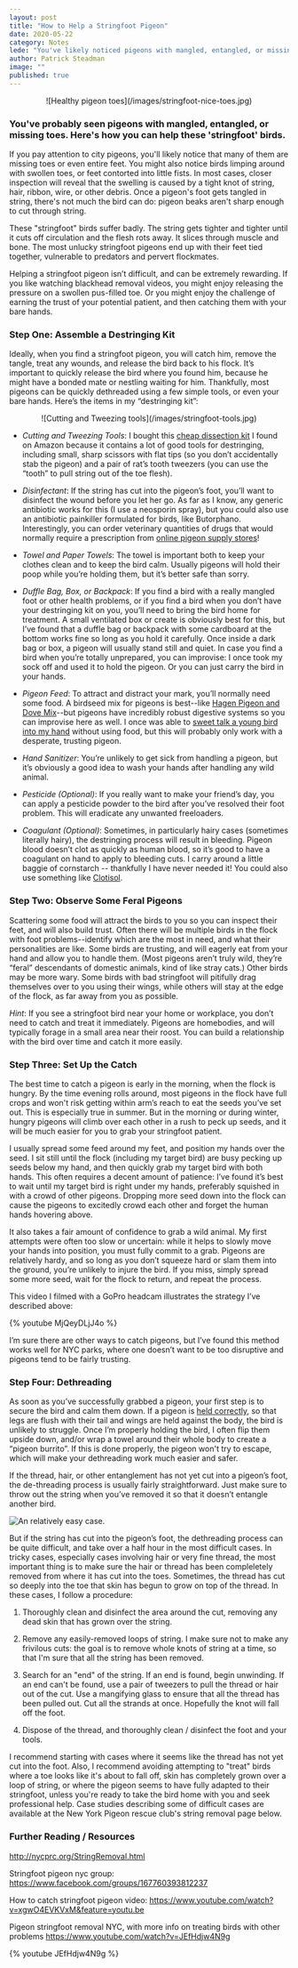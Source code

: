 ```yaml
---
layout: post
title: "How to Help a Stringfoot Pigeon"
date: 2020-05-22
category: Notes
lede: "You've likely noticed pigeons with mangled, entangled, or missing toes. Here's how you can help these 'stringfoot' birds."
author: Patrick Steadman
image: ""
published: true
---
```


<center>![Healthy pigeon toes](/images/stringfoot-nice-toes.jpg)</center>


### You've probably seen pigeons with mangled, entangled, or missing toes. Here's how you can help these 'stringfoot' birds.

If you pay attention to city pigeons, you'll likely notice that many of them are
missing toes or even entire feet. You might also notice birds limping around
with swollen toes, or feet contorted into little fists. In most cases, closer
inspection will reveal that the swelling is caused by a tight knot of string,
hair, ribbon, wire, or other debris. Once a pigeon's foot gets tangled in
string, there's not much the bird can do: pigeon beaks aren't sharp enough to
cut through string.

These "stringfoot" birds suffer badly. The string gets tighter and tighter until
it cuts off circulation and the flesh rots away. It slices through muscle and
bone. The most unlucky stringfoot pigeons end up with their feet tied together,
vulnerable to predators and pervert flockmates.

Helping a stringfoot pigeon isn’t difficult, and can be extremely rewarding. If
you like watching blackhead removal videos, you might enjoy releasing the
pressure on a swollen pus-filled toe. Or you might enjoy the challenge of
earning the trust of your potential patient, and then catching them with your
bare hands.

### Step One: Assemble a Destringing Kit 

Ideally, when you find a stringfoot pigeon, you will catch him, remove the
tangle, treat any wounds, and release the bird back to his flock. It’s important
to quickly release the bird where you found him, because he might have a bonded
mate or nestling waiting for him. Thankfully, most pigeons can be quickly
dethreaded using a few simple tools, or even your bare hands. Here’s the items
in my “destringing kit”:

<center>![Cutting and Tweezing tools](/images/stringfoot-tools.jpg)</center>

- _Cutting and Tweezing Tools_: I bought this [cheap dissection
  kit](https://www.amazon.com/gp/product/B01M7VYU82) I found on Amazon because
  it contains a lot of good tools for destringing, including small, sharp
  scissors with flat tips (so you don’t accidentally stab the pigeon) and a pair
  of rat’s tooth tweezers (you can use the “tooth” to pull string out of the toe
  flesh).  

- _Disinfectant_: If the string has cut into the pigeon’s foot, you’ll want to
  disinfect the wound before you let her go. As far as I know, any generic
  antibiotic works for this (I use a neosporin spray), but you could also use an
  antibiotic painkiller formulated for birds, like Butorphano. Interestingly,
  you can order veterinary quantities of drugs that would normally require a
  prescription from [online pigeon supply
  stores](https://www.foyspigeonsupplies.com/medications)!  

- _Towel and Paper Towels_: The towel is important both to keep your clothes
  clean and to keep the bird calm.  Usually pigeons will hold their poop while
  you’re holding them, but it’s better safe than sorry.  

- _Duffle Bag, Box, or Backpack_: If you find a bird with a really mangled foot
  or other health problems, or if you find a bird when you don’t have your
  destringing kit on you, you’ll need to bring the bird home for treatment. A
  small ventilated box or create is obviously best for this, but I’ve found that
  a duffle bag or backpack with some cardboard at the bottom works fine so long
  as you hold it carefully. Once inside a dark bag or box, a pigeon will usually
  stand still and quiet. In case you find a bird when you’re totally unprepared,
  you can improvise: I once took my sock off and used it to hold the pigeon. Or
  you can just carry the bird in your hands.  

- _Pigeon Feed_: To attract and distract your mark, you’ll normally need some
  food. A birdseed mix for pigeons is best--like [Hagen Pigeon and Dove
  Mix](https://www.amazon.com/Hagen-Pigeon-Staple-Seeds-Pounds/dp/B0002ARVN2)--but
  pigeons have incredibly robust digestive systems so you can improvise here as
  well. I once was able to [sweet talk a young bird into my
  hand](https://www.instagram.com/p/BkQQktjFOqw) without using
  food, but this will probably only work with a desperate, trusting pigeon.  

- _Hand Sanitizer_: You’re unlikely to get
  sick from handling a pigeon, but it’s obviously a good idea to wash your hands
  after handling any wild animal.  
  
- _Pesticide (Optional)_: If you really want to
  make your friend’s day, you can apply a pesticide powder to the bird after
  you’ve resolved their foot problem. This will eradicate any unwanted
  freeloaders.
  
- _Coagulant (Optional)_: Sometimes, in particularly hairy cases (sometimes
  literally hairy), the destringing process will result in bleeding.  Pigeon
  blood doesn’t clot as quickly as human blood, so it’s good to have a coagulant
  on hand to apply to bleeding cuts. I carry around a little baggie of
  cornstarch -- thankfully I have never needed it! You could also use something
  like
  [Clotisol](https://www.amazon.com/Benepet-IWM023887-Clotisol-2-oz/dp/B0002XIZC0).

### Step Two: Observe Some Feral Pigeons

Scattering some food will attract the birds to you so you can inspect their
feet, and will also build trust. Often there will be multiple birds in the flock
with foot problems--identify which are the most in need, and what their
personalities are like. Some birds are trusting, and will eagerly eat from your
hand and allow you to handle them. (Most pigeons aren’t truly wild, they’re
“feral” descendants of domestic animals, kind of like stray cats.) Other birds
may be more wary. Some birds with bad stringfoot will pitifully drag themselves
over to you using their wings, while others will stay at the edge of the flock,
as far away from you as possible.

*Hint*: If you see a stringfoot bird near your home or workplace, you don’t need
to catch and treat it immediately. Pigeons are homebodies, and will typically
forage in a small area near their roost. You can build a relationship with the
bird over time and catch it more easily.  


### Step Three: Set Up the Catch

The best time to catch a pigeon is early in the morning, when the flock is
hungry. By the time evening rolls around, most pigeons in the flock have full
crops and won't risk getting within arm’s reach to eat the seeds you’ve set out.
This is especially true in summer. But in the morning or during winter, hungry
pigeons will climb over each other in a rush to peck up seeds, and it will be
much easier for you to grab your stringfoot patient.

I usually spread some feed around my feet, and position my hands over the seed.
I sit still until the flock (including my target bird) are busy pecking up seeds
below my hand, and then quickly grab my target bird with both hands. This often
requires a decent amount of patience: I’ve found it’s best to wait until my
target bird is right under my hands, preferably squished in with a crowd of
other pigeons. Dropping more seed down into the flock can cause the pigeons to
excitedly crowd each other and forget the human hands hovering above.

It also takes a fair amount of confidence to grab a wild animal. My first
attempts were often too slow or uncertain: while it helps to slowly move your
hands into position, you must fully commit to a grab. Pigeons are relatively
hardy, and so long as you don’t squeeze hard or slam them into the ground,
you’re unlikely to injure the bird. If you miss, simply spread some more seed,
wait for the flock to return, and repeat the process.

This video I filmed with a GoPro headcam illustrates the strategy I’ve described
above:


{% youtube MjQeyDLjJ4o %}

I’m sure there are other ways to catch pigeons, but I’ve found this method works
well for NYC parks, where one doesn’t want to be too disruptive and pigeons tend
to be fairly trusting.

### Step Four: Dethreading

As soon as you’ve successfully grabbed a pigeon, your first step is to secure
the bird and calm them down. If a pigeon is [held
correctly](https://www.wikihow.com/Hold-a-Pigeon), so that legs are flush with
their tail and wings are held against the body, the bird is unlikely to
struggle. Once I’m properly holding the bird, I often flip them upside down,
and/or wrap a towel around their whole body to create a “pigeon burrito”. If
this is done properly, the pigeon won't try to escape, which will make your
dethreading work much easier and safer.

If the thread, hair, or other entanglement has not yet cut into a pigeon’s foot,
the de-threading process is usually fairly straightforward. Just make sure to
throw out the string when you’ve removed it so that it doesn’t entangle another
bird.

![An relatively easy case.](/images/how-to-help-white-pigeon.jpg)

But if the string has cut into the pigeon’s foot, the dethreading process can be
quite difficult, and take over a half hour in the most difficult cases. In
tricky cases, especially cases involving hair or very fine thread, the most
important thing is to make sure the hair or thread has been compleletely removed
from where it has cut into the toes. Sometimes, the thread has cut so deeply
into the toe that skin has begun to grow on top of the thread. In these cases, I
follow a procedure:

1) Thoroughly clean and disinfect the area around the cut, removing any dead
skin that has grown over the string.

2) Remove any easily-removed loops of string. I make sure not to make any
frivilous cuts: the goal is to remove whole knots of string at a time, so that
I'm sure that all the string has been removed.

3) Search for an "end" of the string. If an end is found, begin unwinding. If an
end can't be found, use a pair of tweezers to pull the thread or hair out of the
cut. Use a mangifying glass to ensure that all the thread has been pulled out.
Cut all the strands at once. Hopefully the knot will fall off the foot.

4) Dispose of the thread, and thoroughly clean / disinfect the foot and your
tools.

I recommend starting with cases where it seems like the thread has not yet cut
into the foot. Also, I recommend avoiding attempting to "treat" birds where a
toe looks like it's about to fall off, skin has completely grown over a loop of
string, or where the pigeon seems to have fully adapted to their stringfoot,
unless you're ready to take the bird home with you and seek professional help.
Case studies describing some of difficult cases are available at the New York Pigeon rescue
club's string removal page below.

### Further Reading / Resources

http://nycprc.org/StringRemoval.html

Stringfoot pigeon nyc group:
https://www.facebook.com/groups/167760393812237

How to catch stringfoot pigeon video:
https://www.youtube.com/watch?v=xgwO4EVKVxM&feature=youtu.be

Pigeon stringfoot removal NYC, with more info on treating birds with other
problems
https://www.youtube.com/watch?v=JEfHdjw4N9g

{% youtube JEfHdjw4N9g %}
